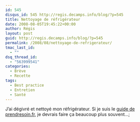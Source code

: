 ```yaml
---
id: 545
disqus_id: 545 http://regis.decamps.info/blog/?p=545
title: Nettoyage de réfrigérateur
date: 2008-08-05T19:45:22+00:00
author: Régis
layout: post
guid: http://regis.decamps.info/blog/?p=545
permalink: /2008/08/nettoyage-de-refrigerateur/
tmac_last_id:
  - ""
dsq_thread_id:
  - "563999541"
categories:
  - Brève
  - Recette
tags:
  - Best practice
  - Entretien
  - Santé
---
```

J’ai dégivré et nettoyé mon réfrigérateur. Si je suis le [guide de prendresoin.fr](http://www.prendresoin.fr/numero_01/p18.pdf), je devrais faire ça beaucoup plus souvent…;
